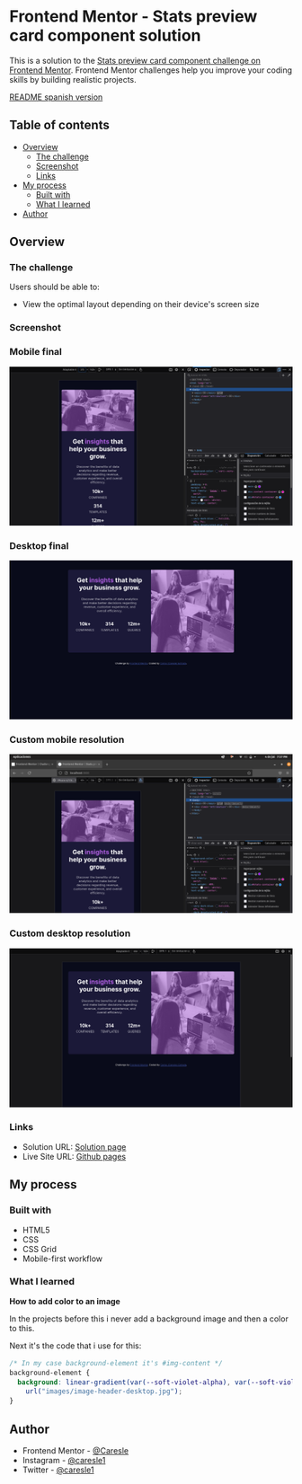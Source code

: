 # Frontend Mentor - Stats preview card component solution

This is a solution to the [Stats preview card component challenge on Frontend Mentor](https://www.frontendmentor.io/challenges/stats-preview-card-component-8JqbgoU62). Frontend Mentor challenges help you improve your coding skills by building realistic projects. 

[README spanish version](./README-es.md)
## Table of contents

- [Overview](#overview)
  - [The challenge](#the-challenge)
  - [Screenshot](#screenshot)
  - [Links](#links)
- [My process](#my-process)
  - [Built with](#built-with)
  - [What I learned](#what-i-learned)
- [Author](#author)

## Overview

### The challenge

Users should be able to:

- View the optimal layout depending on their device's screen size

### Screenshot  
### Mobile final
![](./readme-src/Mobile-version-final.png)  

### Desktop final
![](./readme-src/Desktop-version-final.png)  

### Custom mobile resolution
![](./readme-src/Custom-mobile-resolution.png)  

### Custom desktop resolution
![](./readme-src/Custom-desktop-resolution.png)  

### Links
- Solution URL: [Solution page](https://www.frontendmentor.io/solutions/html-css-IXFNGfeD2)
- Live Site URL: [Github pages](https://caresle.github.io/stats-preview-card-component/)

## My process

### Built with

- HTML5
- CSS
- CSS Grid
- Mobile-first workflow

### What I learned

**How to add color to an image**

In the projects before this i never add a background image and then a color to this.

Next it's the code that i use for this:
```css
/* In my case background-element it's #img-content */
background-element {
  background: linear-gradient(var(--soft-violet-alpha), var(--soft-violet-alpha)),
    url("images/image-header-desktop.jpg");
}
```

## Author

- Frontend Mentor - [@Caresle](https://www.frontendmentor.io/profile/Caresle)
- Instagram - [@caresle1](https://instagram.com/caresle1)
- Twitter - [@caresle1](https://twitter.com/caresle1)
